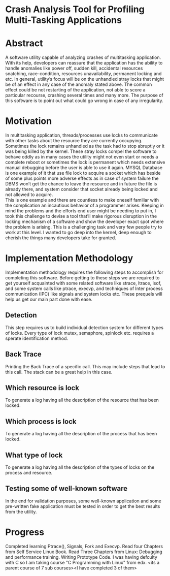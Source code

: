 # Crash Analysis Tool for Profiling Multi-Tasking Applications 

# Abstract
A software utility capable of analyzing crashes of multitasking application. With its help, developers can reassure that the application has the ability to handle anomalies like power off, sudden kill, accidental resources snatching, race-condition, resources unavailability, permanent locking and etc. In general, utility’s focus will be on the unhandled stray locks that might be of an effect in any case of the anomaly stated above. The common effect could be not restarting of the application, not able to score a particular recourse, crashing several times and many more. The purpose of this software is to point out what could go wrong in case of any irregularity.

# Motivation
In multitasking application, threads/processes use locks to communicate with other tasks about the resource they are currently occupying. Sometimes the lock remains unhandled as the task had to stop abruptly or it was being killed by the kernel. These stray locks compel the software to behave oddly as in many cases the utility might not even start or needs a complete reboot or sometimes the lock is permanent which needs extensive manual debugging before the user is able to use it again. MYSQL Database is one example of it that use file lock to acquire a socket which has beside of some plus points more adverse effects as in case of system failure the DBMS won’t get the chance to leave the resource and in future the file is already there, and system consider that socket already being locked and not allowed to acquire.  
This is one example and there are countless to make oneself familiar with the complication an incautious behavior of a programmer arises. 
Keeping in mind the problems and the efforts end user might be needing to put in, I took this challenge to devise a tool that’ll make rigorous disruption in the locking mechanism of a software and show the developer exact spot where the problem is arising. 
This is a challenging task and very few people try to work at this level. I wanted to go deep into the kernel, deep enough to cherish the things many developers take for granted.     

# Implementation Methodology
Implementation methodology requires the following steps to accomplish for completing this software. Before getting to these steps we are required to get yourself acquainted with some related software like strace, ltrace, lsof, and some system calls like ptrace, execvp, and techniques of Inter process communication (IPC) like signals and system locks etc. These prequels will help us get our main part done with ease.

## Detection
This step requires us to build individual detection system for different types of locks. Every type of lock mutex, semaphore, spinlock etc. requires a sperate identification method. 
## Back Trace
Printing the Back Trace of a specific call. This may include steps that lead to this call. The stack can be a great help in this case.
## Which resource is lock
To generate a log having all the description of the resource that has been locked.
## Which process is lock
To generate a log having all the description of the process that has been locked.
## What type of lock
To generate a log having all the description of the types of locks on the process and resource.
## Testing some of well-known software
In the end for validation purposes, some well-known application and some pre-written fake application must be tested in order to get the best results from the utility.

# Progress
Completed learning Ptrace(), Signals, Fork and Execvp.
Read four Chapters from Self Service Linux Book. <Still Reading>
Read Three Chapters from Linux: Debugging and performance training.<Still Reading>
Writing Prototype Code. <Still In Progress>
I was having defculty with C so I am taking course "C Programming with Linux" from edx. <its a parent course of 7 sub courses><I have completed 3 of them>
